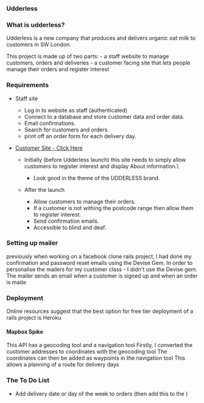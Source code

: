 ### Udderless

### What is udderless?

Udderless is a new company that produces and delivers organic oat milk to customers in SW London.

This project is made up of two parts: 
    - a staff website to manage customers, orders and deliveries
    - a customer facing site that lets people manage their orders and register interest

### Requirements 

  - Staff site
      - Log in to website as staff (authenticated)
      - Connect to a database and store customer data and order data.
      - Email confirmations.
      - Search for customers and orders.
      - print off an order form for each delivery day.
      
  - [Customer Site - Click Here](https://github.com/olliesmith3/udderless_customer_site)
      - Initially (before Udderless launch) this site needs to simply allow customers to register interest and display About information.\
        - Look good in the theme of the UDDERLESS brand.

      - After the launch
        - Allow customers to manage their orders.
        - If a customer is not withing the postcode range then allow them to register interest.
        - Send confirmation emails.
        - Accessible to blind and deaf.

### Setting up mailer 

previously when working on a facebook clone rails project, I had done my confirmation and password reset emails using the Devise Gem. In order to personalise the mailers for my customer class - I didn't use the Devise gem. The mailer sends an email when a customer is signed up and when an order is made

### Deployment

Online resources suggest that the best option for free tier deployment of a rails project is Heroku

#### Mapbox Spike
 
This API has a geocoding tool and a navigation tool
Firstly, I converted the customer addresses to coordinates with the geocoding tool
The coordinates can then be added as waypoints in the navigation tool
This allows a planning of a route for delivery days

### The To Do List

- Add delivery date or day of the week to orders (then add this to the )

